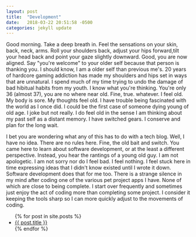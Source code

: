 ```yaml
---
layout: post
title:  "Development"
date:   2018-03-22 20:51:58 -0500
categories: jekyll update
---
```

Good morning. Take a deep breath in. Feel the sensations on your skin, back, neck, arms. Roll your shoulders back, adjust your hips forward,tilt your head back and point your gaze slightly downward. Good, you are now aligned. Say "you're welcome" to your older self because that person is thanking you. I should know, I am a older self than previous me's. 20 years of hardcore gaming addiction has made my shoulders and hips set in ways that are unnatural. I spend much of my time trying to undo the damage of bad hibitual habits from my youth. I know what you're thinking. You're only 36 (almost 37), you are no where near old. Fine, true. whatever. I feel old. My body is sore. My thoughts feel old. I have trouble being fascinated with the world as I once did. I could be the first case of someone dying young of old age. I joke but not really. I do feel old in the sense I am thinking about my past self as a distant memory. I have switched gears. I conserve and plan for the long wait. 

I bet you are wondering what any of this has to do with a tech blog. Well, I have no idea. There are no rules here. Fine, the old bait and switch. You came here to learn about software development, or at the least a different perspective. Instead, you hear the rantings of a young old guy. I am not apologetic. I am not sorry nor do I feel bad. I feel nothing. I feel stuck here in time expressing ideas that I didn't know existed until I wrote it down. Software development does that for me too. There is a strange silence in my mind after coding one of the various pet project apps I have. None of which are close to being complete. I start over frequently and sometimes just enjoy the act of coding more than completing some project. I consider it keeping the tools sharp so I can more quickly adjust to the movements of coding.

<ul>
  {% for post in site.posts %}
    <li>
      <a href="{{ post.url }}">{{ post.title }}</a>
    </li>
  {% endfor %}
</ul> 

